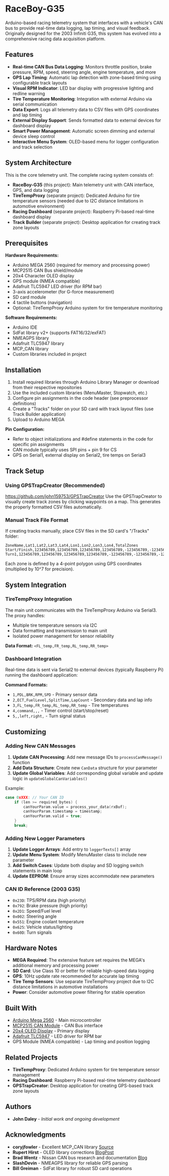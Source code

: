 # RaceBoy-G35

Arduino-based racing telemetry system that interfaces with a vehicle's CAN bus to provide real-time data logging, lap timing, and visual feedback. Originally designed for the 2003 Infiniti G35, this system has evolved into a comprehensive racing data acquisition platform.

## Features

- **Real-time CAN Bus Data Logging**: Monitors throttle position, brake pressure, RPM, speed, steering angle, engine temperature, and more
- **GPS Lap Timing**: Automatic lap detection with zone-based timing using configurable track layouts
- **Visual RPM Indicator**: LED bar display with progressive lighting and redline warning
- **Tire Temperature Monitoring**: Integration with external Arduino via serial communication
- **Data Export**: Logs all telemetry data to CSV files with GPS coordinates and lap timing
- **External Display Support**: Sends formatted data to external devices for dashboard display
- **Smart Power Management**: Automatic screen dimming and external device sleep control
- **Interactive Menu System**: OLED-based menu for logger configuration and track selection

## System Architecture

This is the core telemetry unit. The complete racing system consists of:

- **RaceBoy-G35** (this project): Main telemetry unit with CAN interface, GPS, and data logging
- **TireTempProxy** (separate project): Dedicated Arduino for tire temperature sensors (needed due to I2C distance limitations in automotive environment)
- **Racing Dashboard** (separate project): Raspberry Pi-based real-time dashboard display
- **Track Builder** (separate project): Desktop application for creating track zone layouts

## Prerequisites

**Hardware Requirements:**
- Arduino MEGA 2560 (required for memory and processing power)
- MCP2515 CAN Bus shield/module
- 20x4 Character OLED display
- GPS module (NMEA compatible)
- Adafruit TLC5947 LED driver (for RPM bar)
- 3-axis accelerometer (for G-force measurement)
- SD card module
- 4 tactile buttons (navigation)
- Optional: TireTempProxy Arduino system for tire temperature monitoring

**Software Requirements:**
- Arduino IDE
- SdFat library v2+ (supports FAT16/32/exFAT)
- NMEAGPS library
- Adafruit TLC5947 library
- MCP_CAN library
- Custom libraries included in project

## Installation

1. Install required libraries through Arduino Library Manager or download from their respective repositories
2. Use the included custom libraries (MenuMaster, Stopwatch, etc.)
3. Configure pin assignments in the code header (see preprocessor definitions)
4. Create a "Tracks" folder on your SD card with track layout files (use Track Builder application)
5. Upload to Arduino MEGA

**Pin Configuration:**
- Refer to object initializations and #define statements in the code for specific pin assignments
- CAN module typically uses SPI pins + pin 9 for CS
- GPS on Serial1, external display on Serial2, tire temps on Serial3

## Track Setup

### Using GPSTrapCreator (Recommended)
https://github.com/john159753/GPSTrapCreator
Use the GPSTrapCreator to visually create track zones by clicking waypoints on a map. This generates the properly formatted CSV files automatically.

### Manual Track File Format
If creating tracks manually, place CSV files in the SD card's "/Tracks" folder:
```
ZoneName,Lat1,Lat2,Lat3,Lat4,Lon1,Lon2,Lon3,Lon4,TotalZones
Start/Finish,123456789,123456789,123456789,123456789,-123456789,-123456789,-123456789,-123456789,4
Turn1,123456789,123456789,123456789,123456789,-123456789,-123456789,-123456789,-123456789,4
```

Each zone is defined by a 4-point polygon using GPS coordinates (multiplied by 10^7 for precision).

## System Integration

### TireTempProxy Integration
The main unit communicates with the TireTempProxy Arduino via Serial3. The proxy handles:
- Multiple tire temperature sensors via I2C
- Data formatting and transmission to main unit
- Isolated power management for sensor reliability

**Data Format:** `<FL_temp,FR_temp,RL_temp,RR_temp>`

### Dashboard Integration  
Real-time data is sent via Serial2 to external devices (typically Raspberry Pi) running the dashboard application:

**Command Formats:**
- `1,PDL,BRK,RPM,SPD` - Primary sensor data
- `2,ECT,FuelLevel,SplitTime,LapCount` - Secondary data and lap info
- `3,FL_temp,FR_temp,RL_temp,RR_temp` - Tire temperatures
- `4,command,,,` - Timer control (start/stop/reset)
- `5,,left,right,` - Turn signal status

## Customizing

### Adding New CAN Messages

1. **Update CAN Processing**: Add new message IDs to `processCanMessage()` function
2. **Add Data Structure**: Create new `CanData` structure for your parameter
3. **Update Global Variables**: Add corresponding global variable and update logic in `updateGlobalCanVariables()`

Example:
```cpp
case 0xXXX: // Your CAN ID
    if (len >= required_bytes) {
        canYourParam.value = process_your_data(rxBuf);
        canYourParam.timestamp = timestamp;
        canYourParam.valid = true;
    }
    break;
```

### Adding New Logger Parameters

1. **Update Logger Arrays**: Add entry to `loggerTexts[]` array
2. **Update Menu System**: Modify MenuMaster class to include new parameter
3. **Add Switch Cases**: Update both display and SD logging switch statements in main loop
4. **Update EEPROM**: Ensure array sizes accommodate new parameters

### CAN ID Reference (2003 G35)

- `0x23D`: TPS/RPM data (high priority)
- `0x792`: Brake pressure (high priority)
- `0x2D1`: Speed/Fuel level  
- `0x002`: Steering angle
- `0x551`: Engine coolant temperature
- `0x625`: Vehicle status/lighting
- `0x60D`: Turn signals

## Hardware Notes

- **MEGA Required**: The extensive feature set requires the MEGA's additional memory and processing power
- **SD Card**: Use Class 10 or better for reliable high-speed data logging
- **GPS**: 10Hz update rate recommended for accurate lap timing
- **Tire Temp Sensors**: Use separate TireTempProxy project due to I2C distance limitations in automotive installations
- **Power**: Consider automotive power filtering for stable operation

## Built With

* [Arduino Mega 2560](https://store.arduino.cc/usa/arduino-mega-2560-rev3/) - Main microcontroller
* [MCP2515 CAN Module](https://www.seeedstudio.com/CAN-BUS-Shield-V1.2-p-2256.html) - CAN Bus interface
* [20x4 OLED Display](http://www.newhavendisplay.com/nhd0420dzway5-p-4218.html) - Primary display
* [Adafruit TLC5947](https://www.adafruit.com/product/1429) - LED driver for RPM bar
* GPS Module (NMEA compatible) - Lap timing and position logging

## Related Projects

- **TireTempProxy**: Dedicated Arduino system for tire temperature sensor management
- **Racing Dashboard**: Raspberry Pi-based real-time telemetry dashboard
- **GPSTrapCreator**: Desktop application for creating GPS-based track zone layouts

## Authors

* **John Daley** - *Initial work and ongoing development*


## Acknowledgments

* **coryjfowler** - Excellent MCP_CAN library [Source](https://github.com/coryjfowler/MCP_CAN_lib)
* **Rupert Hirst** - OLED library corrections [BlogPost](http://runawaybrainz.blogspot.com/2014/01/midas-2004-oled-character-display.html)
* **Brad Wentz** - Nissan CAN bus research and documentation [Blog](https://projectbytes.wordpress.com/2013/08/25/nissan-370z-can-hacking/)
* **SlashDevin** - NMEAGPS library for reliable GPS parsing
* **Bill Greiman** - SdFat library for robust SD card operations
